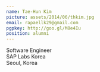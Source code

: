 ```yaml
---
name: Tae-Hun Kim
picture: assets/2014/06/thkim.jpg  
email: rapaellk29@gmail.com
pgpkey: http://goo.gl/M8e4Iu
position: alumni
---
```

Software Engineer  
SAP Labs Korea  
Seoul, Korea  
